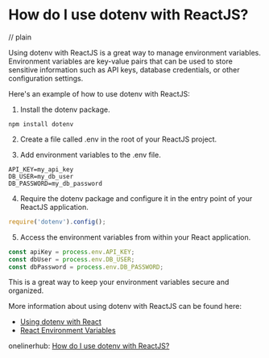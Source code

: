 # How do I use dotenv with ReactJS?
// plain

Using dotenv with ReactJS is a great way to manage environment variables. Environment variables are key-value pairs that can be used to store sensitive information such as API keys, database credentials, or other configuration settings.

Here's an example of how to use dotenv with ReactJS:

1. Install the dotenv package.
```
npm install dotenv
```

2. Create a file called .env in the root of your ReactJS project.

3. Add environment variables to the .env file.
```
API_KEY=my_api_key
DB_USER=my_db_user
DB_PASSWORD=my_db_password
```

4. Require the dotenv package and configure it in the entry point of your ReactJS application.
```js
require('dotenv').config();
```

5. Access the environment variables from within your React application.
```js
const apiKey = process.env.API_KEY;
const dbUser = process.env.DB_USER;
const dbPassword = process.env.DB_PASSWORD;
```

This is a great way to keep your environment variables secure and organized.

More information about using dotenv with ReactJS can be found here:
- [Using dotenv with React](https://www.npmjs.com/package/dotenv#usage-with-react)
- [React Environment Variables](https://create-react-app.dev/docs/adding-custom-environment-variables/)

onelinerhub: [How do I use dotenv with ReactJS?](https://onelinerhub.com/reactjs/how-do-i-use-dotenv-with-reactjs)